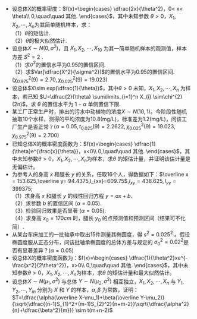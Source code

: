 -  设总体X的概率密度：$f(x)=\begin{cases} \dfrac{2x}{\theta^2}，0< x< \theta\\ 0,\quad\quad 其他. \end{cases}$，其中未知参数 $\theta>0$，$X_1,X_2,\cdots,X_n$为其简单随机样本，求：<br />（1）$\theta$的矩估计.<br />（2）$\theta$的极大似然估计. 
-  设总体$X \sim N(0,\sigma^2)$，且 $X_1,X_2,\cdots,X_{10}$ 为其一简单随机样本的观测值，样本方差 $S^2=2$ .<br />（1）求$\sigma^2$的置信水平为0.95的置信区间.<br />（2）求$Var[\dfrac{X^2}{\sigma^2}]$的置信水平为0.95的置信区间. $(\chi^{2}_{0.975}(9)=2.70,\chi^{2}_{0.025}(9)=19.023)$ 
-  设总体$X\sim exp(\dfrac{1}{\theta})$，其中$\theta>0$ 未知，$X_1,X_2,\cdots,X_n$ 为样本，若已知 $U=\dfrac{2}{\theta} \sum\limits_{i=1}^n X_{i} \sim\chi^{2}(2n)$，求 $\theta$ 的置信水平为 $1-\alpha$ 单侧置信下限. 
-  某工厂正常生产时，排出的污水中动植物的浓度$X\sim N(10,1)$。今阶段性随机抽取10个水样，测得的平均浓度为10.8(mg/L)，标准差为1.2(mg/L)，问该工厂生产是否正常？$(\alpha=0.05,t_{0.025}(9)=2.2622,\chi^{2}_{0.025}(9)=19.023,\chi^{2}_{0.975}(9)=2.700)$ 
-  已知总体X的概率密度函数为：$f(x)=\begin{cases} \dfrac{1}{\theta}e^{\frac{x}{\theta}}，x<0\\ 0,\quad\quad 其他. \end{cases}$，其中未知参数$\theta>0$，$X_1,X_2,\cdots,X_n$为样本，求$\theta$ 的矩估计量，并证明该估计量是无偏估计。 
-  为参考人的身高 $x$ 和腿长 $y$ 的关系，任取16个人，得数据如下：$\overline x = 153.625,\overline y= 94.4375,l_{xx}=609.75$,$l_{xy}=438.625,l_{yy}=399375$;<br />（1）求身高 $x$ 和腿长 $y$ 的线性回归方程 $y=ax+b$.<br />（2）求参数 $b$ 的置信区间 $(\alpha=0.05)$.<br />（3）检验回归效果是否显著 $(\alpha=0.05)$.<br />（4）求身高 $x_{0}=170cm$ 时，腿长 $y_0$ 的点预测值和预测区间（结果可不化简）. 
-  从某台车床加工的一批轴承中取出15件测量其椭圆度，得 $s^2=0.025^2$ 。假设椭圆度服从正态分布，问该批轴承椭圆度的总体方差与规定的 $\sigma_{0}^2=0.02^2$是否有显著差异？$(\alpha=0.05)$ 
-  设总体X的概率密度函数为：$f(x)=\begin{cases} \dfrac{1}{\theta^2}xe^{-\frac{x^2}{2\theta^2}}，x>0\\ 0,\quad\quad 其他. \end{cases}$，其中未知参数$\theta>0$，$X_1,X_2,\cdots,X_n$为样本，求$\theta$ 的矩估计量和最大似然估计。 
-  设总体$X\sim N(\mu_1,\sigma^2)$ 与总体 $Y\sim N(\mu_2,\sigma^2)$ 相互独立，$X_1,X_2,\cdots,X_n$ 与 $Y_1,Y_2,\cdots,Y_m$ 分别为 $X$ 和 $Y$ 的样本，$\alpha,\beta$ 为常数，证明：$T=\dfrac{\alpha(\overline X-\mu_1)+\beta(\overline Y-\mu_2)}{\sqrt{\dfrac{(n-1)S_{1}^2+(m-1)S_{2}^2}{n+m-2}}\sqrt{\dfrac{\alpha^2}{n}+\dfrac{\beta^2}{m}}} \sim t(m+n-2)$ 
